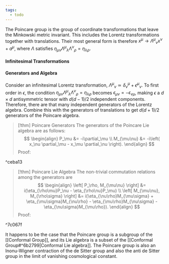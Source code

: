 ```yaml
---
tags:
  - todo
---
```

The Poincare group is the group of coordinate transformations that leave the Minkowski metric invariant. This includes the Lorentz transformations together with translations. Their most general form is therefore $x^\mu \rightarrow {\Lambda^\mu}_\nu x^\nu + a^\mu$, where $\Lambda$ satisfies $\eta_{\mu\nu} {\Lambda^\mu}_\lambda {\Lambda^\nu}_\rho = \eta_{\lambda\rho}$.

#### Infinitesimal Transformations

#### Generators and Algebra
Consider an infinitesimal Lorentz transformation, ${\Lambda^\mu}_\nu \simeq \delta^\mu_\nu + {\epsilon^\mu}_\nu$. 
To first order in $\epsilon$, the condition $\eta_{\mu\nu} {\Lambda^\mu}_\lambda {\Lambda^\nu}_\rho = \eta_{\lambda\rho}$ becomes $\epsilon_{\mu\nu} = -\epsilon_{\nu\mu}$, making $\epsilon$ a $d\times d$ antisymmetric tensor with $d(d-1)/2$ independent components. Therefore, there are that many independent generators of the Lorentz algebra. Combine this with the generators of translations to get $d(d+1)/2$ generators of the Poincare algebra. 

> [!thm] Poincare Generators
> The generators of the Poincare Lie algebra are as follows:
> $$
> \begin{align}
> P_\mu &= -i\partial_\mu \\
> M_{\mu\nu} &= -i\left( x_\nu \partial_\mu - x_\mu \partial_\nu \right).
> \end{align}
> $$
> Proof:

^ceba13

> [!thm] Poincare Lie Algebra
> The non-trivial commutation relations among the generators are
> $$
> \begin{align}
> \left[ P_\rho, M_{\mu\nu} \right] &= i(\eta_{\rho\mu}P_\nu - \eta_{\rho\nu}P_\mu) \\
> \left[ M_{\mu\nu}, M_{\rho\sigma} \right] &= i(\eta_{\nu\rho}M_{\mu\sigma} + \eta_{\mu\sigma}M_{\nu\rho} - \eta_{\mu\rho}M_{\nu\sigma} - \eta_{\nu\sigma}M_{\mu\rho}).
>\end{align}
> $$
> Proof:

^7c067f

It happens to be the case that the Poincare group is a subgroup of the [[Conformal Group]], and its Lie algebra is a subset of the [[Conformal Group#^6b2799|Conformal Lie algebra]].
The Poincare group is also an Inonu-Wigner contraction of the de Sitter group and also the anti de Sitter group in the limit of vanishing cosmological constant.

